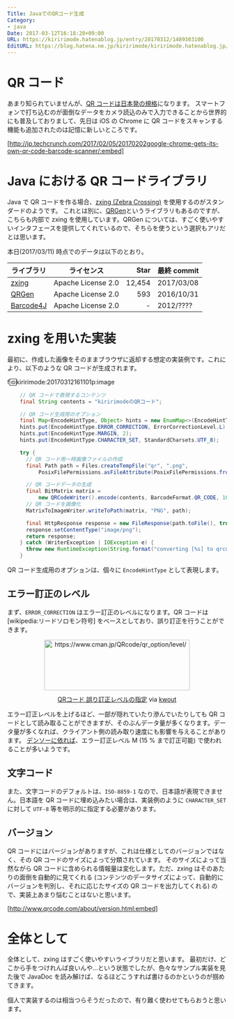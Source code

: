 ```yaml
---
Title: JavaでのQRコード生成
Category:
- java
Date: 2017-03-12T16:18:20+09:00
URL: https://kiririmode.hatenablog.jp/entry/20170312/1489303100
EditURL: https://blog.hatena.ne.jp/kiririmode/kiririmode.hatenablog.jp/atom/entry/10328749687226308765
---
```


# QR コード

あまり知られていませんが、[QR コードは日本発の規格](http://www.qrcode.com/history/)になります。
スマートフォンで打ち込むのが面倒なデータをカメラ読込のみで入力できることから世界的にも普及しておりまして、先日は iOS の Chrome に QR コードをスキャンする機能も追加されたのは記憶に新しいところです。

[http://jp.techcrunch.com/2017/02/05/20170202google-chrome-gets-its-own-qr-code-barcode-scanner/:embed]

# Java における QR コードライブラリ

Java で QR コードを作る場合、[zxing (Zebra Crossing)](https://github.com/zxing/zxing) を使用するのがスタンダードのようです。
これとは別に、[QRGen](https://github.com/kenglxn/QRGen)というライブラリもあるのですが、こちらも内部で zxing を使用しています。QRGen については、すごく使いやすいインタフェースを提供してくれているので、そちらを使うという選択もアリだとは思います。

本日(2017/03/11) 時点でのデータは以下のとおり。

| ライブラリ | ライセンス | Star | 最終 commit |
|-----------|-----------|----:|-------------|
|[zxing](https://github.com/zxing/zxing)|Apache License 2.0|12,454|2017/03/08|
|[QRGen](https://github.com/kenglxn/QRGen)|Apache License 2.0|593|2016/10/31|
|[Barcode4J](http://barcode4j.sourceforge.net/)|Apache License 2.0|-|2012/????|

# zxing を用いた実装

最初に、作成した画像をそのままブラウザに返却する想定の実装例です。これにより、以下のような QR コードが生成されます。

f:id:kiririmode:20170312161101p:image

```java
    // QR コードで表現するコンテンツ
    final String contents = "kiririmodeのQRコード";

    // QR コード生成用のオプション
    final Map<EncodeHintType, Object> hints = new EnumMap<>(EncodeHintType.class);
    hints.put(EncodeHintType.ERROR_CORRECTION, ErrorCorrectionLevel.L);
    hints.put(EncodeHintType.MARGIN, 2);
    hints.put(EncodeHintType.CHARACTER_SET, StandardCharsets.UTF_8);

    try {
      // QR コード用一時画像ファイルの作成
      final Path path = Files.createTempFile("qr", ".png",
          PosixFilePermissions.asFileAttribute(PosixFilePermissions.fromString("rw-------")));

      // QR コードデータの生成
      final BitMatrix matrix =
          new QRCodeWriter().encode(contents, BarcodeFormat.QR_CODE, 1024, 1024, hints);
      // QR コードを画像化
      MatrixToImageWriter.writeToPath(matrix, "PNG", path);

      final HttpResponse response = new FileResponse(path.toFile(), true);
      response.setContentType("image/png");
      return response;
    } catch (WriterException | IOException e) {
      throw new RuntimeException(String.format("converting [%s] to qrcode fails", contents));
    }
```

QR コード生成用のオプションは、個々に `EncodeHintType` として表現します。

## エラー訂正のレベル

まず、`ERROR_CORRECTION` はエラー訂正のレベルになります。QR コードは [wikipedia:リードソロモン符号] をベースとしており、誤り訂正を行うことができます。

<div class="kwout" style="text-align: center;"><a href="https://www.cman.jp/QRcode/qr_option/level/"><img src="http://kwout.com/cutout/w/mc/q7/gyj_bor.jpg" alt="https://www.cman.jp/QRcode/qr_option/level/" title="QRコード 誤り訂正レベルの指定" width="334" height="116" style="border: none;" /></a><p style="margin-top: 10px; text-align: center;"><a href="https://www.cman.jp/QRcode/qr_option/level/">QRコード 誤り訂正レベルの指定</a> via <a href="http://kwout.com/quote/wmcq7gyj">kwout</a></p></div>

エラー訂正レベルを上げるほど、一部が隠れていたり滲んでいたりしても QR コードとして読み取ることができますが、そのぶんデータ量が多くなります。データ量が多くなれば、クライアント側の読み取り速度にも影響を与えることがあります。
[デンソーに依れば](http://www.qrcode.com/about/error_correction.html)、エラー訂正レベル M (15 % まで訂正可能) で使われることが多いようです。


## 文字コード

また、文字コードのデフォルトは、`ISO-8859-1` なので、日本語が表現できません。日本語を QR コードに埋め込みたい場合は、実装例のように `CHARACTER_SET` に対して `UTF-8` 等を明示的に指定する必要があります。

## バージョン

QR コードにはバージョンがありますが、これは仕様としてのバージョンではなく、その QR コードのサイズによって分類されています。
そのサイズによって当然ながら QR コードに含められる情報量は変化します。ただ、zxing はそのあたりの面倒を自動的に見てくれる (コンテンツのデータサイズによって、自動的にバージョンを判別し、それに応じたサイズの QR コードを出力してくれる) ので、実装上あまり悩むことはないと思います。

[http://www.qrcode.com/about/version.html:embed]

# 全体として

全体として、zxing はすごく使いやすいライブラリだと思います。
最初だけ、どこから手をつけれんば良いんや…という状態でしたが、色々なサンプル実装を見た後で JavaDoc を読み解けば、なるほどこうすれば書けるのかというのが掴めてきます。

個人で実装するのは相当つらそうだったので、有り難く使わせてもらおうと思います。
